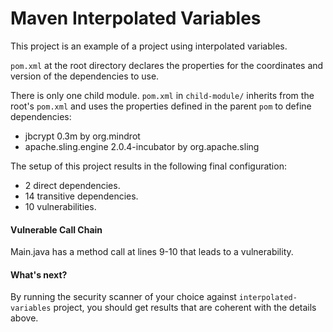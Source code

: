 # Maven Interpolated Variables

This project is an example of a project using interpolated variables.

`pom.xml` at the root directory declares the properties for the coordinates and version of the dependencies to use.

There is only one child module. `pom.xml` in `child-module/` inherits from the root's `pom.xml` and uses the properties defined in the parent `pom` to define dependencies:
- jbcrypt 0.3m by org.mindrot
- apache.sling.engine 2.0.4-incubator by org.apache.sling

The setup of this project results in the following final configuration:
- 2 direct dependencies.
- 14 transitive dependencies.
- 10 vulnerabilities.

#### Vulnerable Call Chain
Main.java has a method call at lines 9-10 that leads to a vulnerability.

#### What's next?
By running the security scanner of your choice against `interpolated-variables` project, you should get results that are coherent with the details above.
